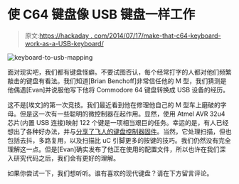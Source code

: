 # 使 C64 键盘像 USB 键盘一样工作

> 原文:[https://hackaday . com/2014/07/17/make-that-c64-keyboard-work-as-a-USB-keyboard/](https://hackaday.com/2014/07/17/make-that-c64-keyboard-work-as-a-usb-keyboard/)

![keyboard-to-usb-mapping](../Images/fd8ea8db6ea010676355be0cf5e32032.png)

面对现实吧，我们都有键盘怪癖。不要试图否认，每个经常打字的人都对他们频繁敲击的键盘有看法。我们知道[Brian Benchoff]非常信任他的 M 型，我们猜测是他偶遇[Evan]并说服他写下他将 Commodore 64 键盘转换成 USB 设备的经历。

这不是[埃文]的第一次竞技。我们最近看到他在修理他自己的 M 型车上磨破的字母。但是这一次有一些聪明的微控制器在起作用。显然，使用 Atmel AVR 32u4 芯片(内置 USB 连接)映射 122 个键是一项相当艰巨的任务。幸运的是，有人已经想出了各种好办法，并与[分享了飞人的键盘控制器固件](http://geekhack.org/index.php?topic=50437.0)。当然，它处理扫描，但也包括去抖，多路复用，以及扫描比 uC 引脚更多的按键的技巧。我们仍然没有完全理解这一点。但是[Evan]确实发布了他正在使用的配置文件，所以也许在我们深入研究代码之后，我们会有更好的理解。

如果你尝试一下，我们想听听。谁有喜欢的现代键盘？请在下方留言评论。